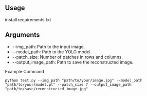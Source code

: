 ## Usage
install requirements.txt

## Arguments
* --img_path: Path to the input image.
* --model_path: Path to the YOLO model.
* --patch_size: Number of patches in rows and columns.
* --output_image_path: Path to save the reconstructed image.
  
Example Command
 ```
python test.py --img_path "path/to/your/image.jpg" --model_path "path/to/your/model.pt" --patch_size 7 --output_image_path "path/to/save/reconstructed_image.jpg"
 ```
